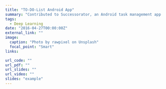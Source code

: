 ```yaml
---
title: "TO-DO-List Android App"
summary: "Contributed to Successorator, an Android task management app. Used Java, Android Studio, Git, GitHub, and Agile methods to implement hierarchical task prioritization. Planned future updates include personalized productivity features."
tags:
  - Deep Learning
date: "2016-04-27T00:00:00Z"
external_link: ""
image:
  caption: "Photo by rawpixel on Unsplash"
  focal_point: "Smart"
links:

url_code: ""
url_pdf: ""
url_slides: ""
url_video: ""
slides: "example"
---
```

